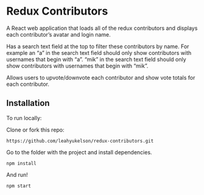# Redux Contributors

A React web application that loads all of the redux contributors and displays each contributor’s avatar and login name.

Has a search text field at the top to filter these contributors by name. For example an “a” in the search text field should only show contributors with usernames that begin with “a”. “mik” in the search text field should only show contributors with usernames that begin with “mik”.

Allows users to upvote/downvote each contributor and show vote totals for each contributor.

## Installation

To run locally:

Clone or fork this repo:

```
https://github.com/leahyukelson/redux-contributors.git
```

Go to the folder with the project and install dependencies.

```
npm install
```

And run!

```
npm start
```
